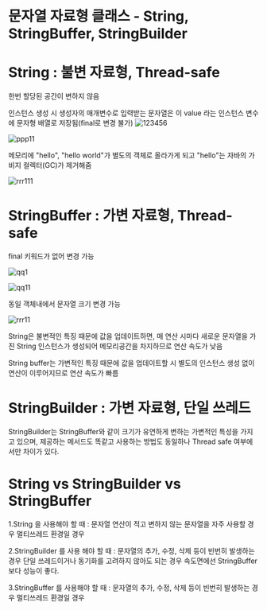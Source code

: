 # 문자열 자료형 클래스 - String, StringBuffer, StringBuilder

# String : 불변 자료형, Thread-safe

 한번 할당된 공간이 변하지 않음

 인스턴스 생성 시 생성자의 매개변수로 입력받는 문자열은 이 value 라는 인스턴스 변수에 문자형 배열로 저장됨(final로 변경 불가)
![123456](https://github.com/heydgmon/0619/assets/40292371/9ce67b80-07d4-42ca-b90c-1d134f1de3b9)

![ppp11](https://github.com/heydgmon/0619/assets/40292371/04107a4f-11d5-45e8-bbf8-827c9b6fb8f0)

  메모리에 "hello", "hello world"가 별도의 객체로 올라가게 되고 "hello"는 자바의 가비지 컬렉터(GC)가 제거해줌

![rrr111](https://github.com/heydgmon/0619/assets/40292371/63f48463-9ab1-4220-bdeb-41fa9287c957)

# StringBuffer : 가변 자료형, Thread-safe

final 키워드가 없어 변경 가능


![qq1](https://github.com/heydgmon/0619/assets/40292371/d7d2134e-bdd0-4574-9deb-1d0048ff9567) 


![qq11](https://github.com/heydgmon/0619/assets/40292371/dd757e35-c561-48f5-8f86-e925cea1c34f)

동일 객체내에서 문자열 크기 변경 가능

![rrr11](https://github.com/heydgmon/0619/assets/40292371/fcb58ac7-f721-41fc-9267-cf5a10385304)


String은 불변적인 특징 때문에 값을 업데이트하면, 매 연산 시마다 새로운 문자열을 가진 String 인스턴스가 생성되어 메모리공간을 차지하므로 연산 속도가 낮음


String buffer는 가변적인 특징 때문에 값을 업데이트할 시 별도의 인스턴스 생성 없이 연산이 이루어지므로 연산 속도가 빠름 

# StringBuilder : 가변 자료형, 단일 쓰레드
StringBuilder는 StringBuffer와 같이 크기가 유연하게 변하는 가변적인 특성을 가지고 있으며, 제공하는 메서드도 똑같고 사용하는 방법도 동일하나
Thread safe 여부에서만 차이가 있다.




# String vs StringBuilder vs StringBuffer
1.String 을 사용해야 할 때 :
문자열 연산이 적고 변하지 않는 문자열을 자주 사용할 경우
멀티쓰레드 환경일 경우 

2.StringBuilder 를 사용 해야 할 때 :
문자열의 추가, 수정, 삭제 등이 빈번히 발생하는 경우
단일 쓰레드이거나 동기화를 고려하지 않아도 되는 경우
속도면에선 StringBuffer 보다 성능이 좋다.

3.StringBuffer 를 사용해야 할 때 :
문자열의 추가, 수정, 삭제 등이 빈번히 발생하는 경우
멀티쓰레드 환경일 경우 
